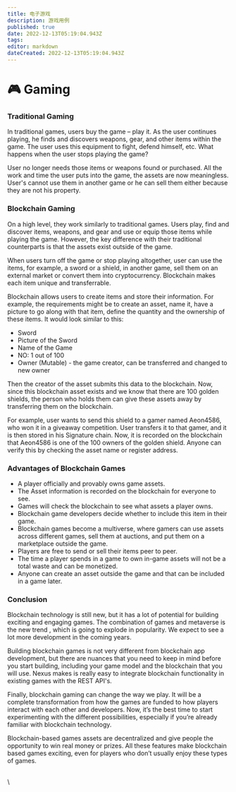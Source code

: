 ```yaml
---
title: 电子游戏
description: 游戏用例
published: true
date: 2022-12-13T05:19:04.943Z
tags: 
editor: markdown
dateCreated: 2022-12-13T05:19:04.943Z
---
```


# 🎮 Gaming

### Traditional Gaming <a href="#why-does-gaming-need-blockchain" id="why-does-gaming-need-blockchain"></a>

In traditional games, users buy the game – play it. As the user continues playing, he finds and discovers weapons, gear, and other items within the game. The user uses this equipment to fight, defend himself, etc. What happens when the user stops playing the game?

User no longer needs those items or weapons found or purchased. All the work and time the user puts into the game, the assets are now meaningless. User's cannot use them in another game or  he can sell them either because they are not his property.

### Blockchain Gaming

On a high level, they work similarly to traditional games. Users play, find and discover items, weapons, and gear and use or equip those items while playing the game. However, the key difference with their traditional counterparts is that the assets exist outside of the game.

When users turn off the game or stop playing altogether, user can use the items, for example, a sword or a shield, in another game, sell them on an external market or convert them into cryptocurrency. Blockchain makes each item unique and transferrable.

Blockchain allows users to create items and store their information. For example, the requirements might be to create an asset, name it, have a picture to go along with that item, define the quantity and the ownership of these items. It would look similar to this:

* Sword
* Picture of the Sword
* Name of the Game
* NO: 1 out of 100
* Owner (Mutable) - the game creator, can be transferred and changed to new owner

Then the creator of the asset submits this data to the blockchain.  Now, since this blockchain asset exists and we know that there are 100 golden shields, the person who holds them can give these assets away by transferring them on the blockchain.

For example, user wants to send this shield to a gamer named Aeon4586, who won it in a giveaway competition. User transfers it to that gamer, and it is then stored in his Signature chain. Now, it is recorded on the blockchain that Aeon4586 is one of the 100 owners of the golden shield. Anyone can verify this by checking the asset name or register address.

### Advantages of Blockchain Games

* A player officially and provably owns game assets.
* The Asset information is recorded on the blockchain for everyone to see.
* Games will check the blockchain to see what assets a player owns.
* Blockchain game developers decide whether to include this item in their game.
* Blockchain games become a multiverse, where gamers can use assets across different games, sell them at auctions, and put them on a marketplace outside the game.
* Players are free to send or sell their items peer to peer.
* The time a player spends in a game to own in-game assets will not be a total waste and can be monetized.
* Anyone can create an asset outside the game and that can be included in a game later.

### Conclusion

Blockchain technology is still new, but it has a lot of potential for building exciting and engaging games. The combination of games and metaverse is the new trend , which is going to explode in popularity. We expect to see a lot more development in the coming years.

Building blockchain games is not very different from blockchain app development, but there are nuances that you need to keep in mind before you start building, including your game model and the blockchain that you will use. Nexus makes is really easy to integrate blockchain functionality in existing games with the REST API's.

Finally, blockchain gaming can change the way we play. It will be a complete transformation from how the games are funded to how players interact with each other and developers. Now, it’s the best time to start experimenting with the different possibilities, especially if you’re already familiar with blockchain technology.

Blockchain-based games assets are decentralized and give people the opportunity to win real money or prizes. All these features make blockchain based games exciting, even for players who don’t usually enjoy these types of games.

\
\
